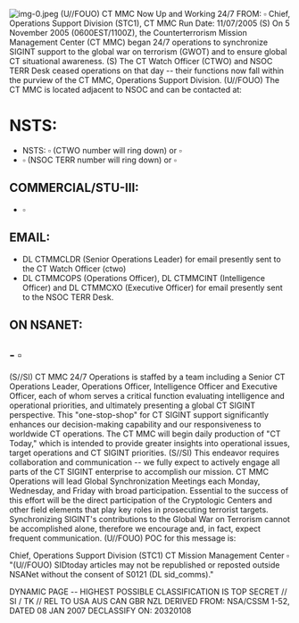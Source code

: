 ![img-0.jpeg](img-0.jpeg)
(U//FOUO) CT MMC Now Up and Working 24/7
FROM: $\square$
Chief, Operations Support Division (STC1), CT MMC
Run Date: 11/07/2005
(S) On 5 November 2005 (0600EST/1100Z), the Counterterrorism Mission Management Center (CT MMC) began 24/7 operations to synchronize SIGINT support to the global war on terrorism (GWOT) and to ensure global CT situational awareness.
(S) The CT Watch Officer (CTWO) and NSOC TERR Desk ceased operations on that day -- their functions now fall within the purview of the CT MMC, Operations Support Division.
(U//FOUO) The CT MMC is located adjacent to NSOC and can be contacted at:

# NSTS: 

- NSTS: $\square$ (CTWO number will ring down) or $\square$
- $\square$ (NSOC TERR number will ring down) or $\square$


## COMMERCIAL/STU-III:

- $\square$


## EMAIL:

- DL CTMMCLDR (Senior Operations Leader) for email presently sent to the CT Watch Officer (ctwo)
- DL CTMMCOPS (Operations Officer), DL CTMMCINT (Intelligence Officer) and DL CTMMCXO (Executive Officer) for email presently sent to the NSOC TERR Desk.


## ON NSANET:

## - $\square$

(S//SI) CT MMC 24/7 Operations is staffed by a team including a Senior CT Operations Leader, Operations Officer, Intelligence Officer and Executive Officer, each of whom serves a critical function evaluating intelligence and operational priorities, and ultimately presenting a global CT SIGINT perspective. This "one-stop-shop" for CT SIGINT support significantly enhances our decision-making capability and our responsiveness to worldwide CT operations. The CT MMC will begin daily production of "CT Today," which is intended to provide greater insights into operational issues, target operations and CT SIGINT priorities.
(S//SI) This endeavor requires collaboration and communication -- we fully expect to actively engage all parts of the CT SIGINT enterprise to accomplish our mission. CT MMC Operations will lead Global Synchronization Meetings each Monday, Wednesday, and Friday with broad participation. Essential to the success of this effort will be the direct participation of the Cryptologic Centers and other field elements that play key roles in prosecuting terrorist targets. Synchronizing SIGINT's contributions to the Global War on Terrorism cannot be accomplished alone, therefore we encourage and, in fact, expect frequent communication.
(U//FOUO) POC for this message is:

Chief, Operations Support Division (STC1)
CT Mission Management Center $\square$
"(U//FOUO) SIDtoday articles may not be republished or reposted outside NSANet without the consent of S0121 (DL sid_comms)."

DYNAMIC PAGE -- HIGHEST POSSIBLE CLASSIFICATION IS
TOP SECRET // SI / TK // REL TO USA AUS CAN GBR NZL
DERIVED FROM: NSA/CSSM 1-52, DATED 08 JAN 2007 DECLASSIFY ON: 20320108
